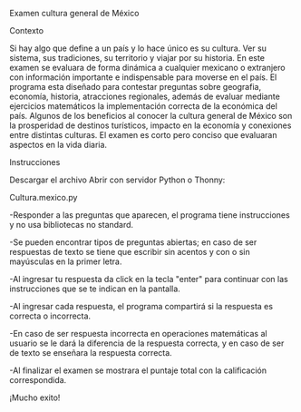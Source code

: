 Examen cultura general de México

Contexto

Si hay algo que define a un país y lo hace único es su cultura. Ver su sistema, sus tradiciones, su territorio  y viajar por su historia. En este examen se evaluara de forma dinámica a cualquier mexicano o extranjero con información importante e indispensable para moverse en el país.  El programa esta diseñado para  contestar preguntas sobre geografia, economía, historia, atracciones regionales,  además de evaluar mediante ejercicios matemáticos la implementación correcta de la económica del país.
Algunos de los beneficios al conocer la cultura general de México son la prosperidad de destinos turísticos, impacto en la economía y conexiones entre distintas culturas. 
El examen es corto pero conciso que evaluaran aspectos en la vida diaria.

Instrucciones

Descargar el archivo
Abrir con servidor Python o Thonny:

Cultura.mexico.py

-Responder a las preguntas que aparecen, el programa tiene instrucciones y no usa bibliotecas no standard.

-Se pueden encontrar tipos de preguntas abiertas; en caso de ser respuestas de texto se tiene que escribir sin acentos y con o sin mayúsculas  en la primer letra. 

-Al ingresar tu respuesta da click en la tecla "enter" para continuar con las instrucciones que se te indican en la pantalla.

-Al ingresar cada respuesta, el programa compartirá si la respuesta es correcta o incorrecta. 

-En caso de ser respuesta incorrecta en operaciones matemáticas al usuario se le dará la diferencia de la respuesta correcta, y en caso de ser de texto se enseñara la respuesta correcta.

-Al finalizar el examen se mostrara el puntaje total con la calificación correspondida.

¡Mucho exito!
